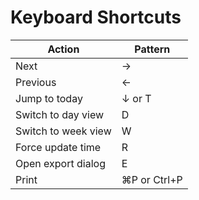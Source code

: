 # Keyboard Shortcuts

Action | Pattern
------ | -------
Next | &rarr;
Previous | &larr;
Jump to today | &darr; or T
Switch to day view | D
Switch to week view | W
Force update time | R
Open export dialog | E
Print | &#8984;P or Ctrl+P